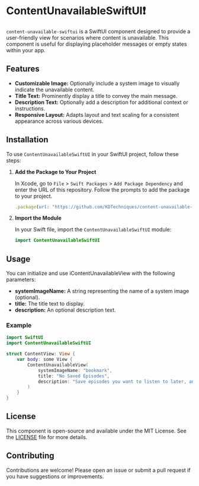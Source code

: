 # ContentUnavailableSwiftUI❗️

`content-unavailable-swiftui` is a SwiftUI component designed to provide a user-friendly view for scenarios where content is unavailable. This component is useful for displaying placeholder messages or empty states within your app.

## Features

- **Customizable Image:** Optionally include a system image to visually indicate the unavailable content.
- **Title Text:** Prominently display a title to convey the main message.
- **Description Text:** Optionally add a description for additional context or instructions.
- **Responsive Layout:** Adapts layout and text scaling for a consistent appearance across various devices.

## Installation

To use `ContentUnavailableSwiftUI` in your SwiftUI project, follow these steps:

1. **Add the Package to Your Project**

   In Xcode, go to `File` > `Swift Packages` > `Add Package Dependency` and enter the URL of this repository. Follow the prompts to add the package to your project.
   ```ruby
   .package(url: "https://github.com/KDTechniques/content-unavailable-swiftui", from: "1.0.0")
   ```

3. **Import the Module**

   In your Swift file, import the `ContentUnavailableSwiftUI` module:

   ```swift
   import ContentUnavailableSwiftUI
   ```

## Usage
You can initialize and use iContentUnavailableView with the following parameters:

- **systemImageName:** A string representing the name of a system image (optional).
- **title:** The title text to display.
- **description:** An optional description text.
 
### Example

```swift
import SwiftUI
import ContentUnavailableSwiftUI

struct ContentView: View {
    var body: some View {
        ContentUnavailableView(
            systemImageName: "bookmark",
            title: "No Saved Episodes",
            description: "Save episodes you want to listen to later, and they'll show up here."
        )
    }
}
```

## License
This component is open-source and available under the MIT License. See the [LICENSE](https://github.com/KDTechniques/content-unavailable-swiftui/blob/main/LICENSE) file for more details.

## Contributing
Contributions are welcome! Please open an issue or submit a pull request if you have suggestions or improvements.

